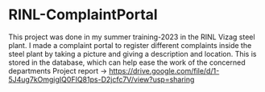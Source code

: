# RINL-ComplaintPortal
 This project was done in my summer training-2023 in the RINL Vizag steel plant. I made a complaint portal to register different complaints inside the steel plant by taking a picture and giving a description and location. This is stored in the database, which can help ease the work of the concerned departments 
Project report ->  https://drive.google.com/file/d/1-5J4ug7kOmgigIQ0FIQ81ps-D2jcfc7V/view?usp=sharing